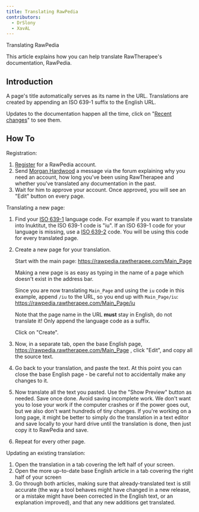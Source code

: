 ```yaml
---
title: Translating RawPedia
contributors:
  - DrSlony
  - XavAL
---
```


<div class="pagetitle">

Translating RawPedia

</div>

This article explains how you can help translate RawTherapee's
documentation, RawPedia.

## Introduction

A page's title automatically serves as its name in the URL. Translations
are created by appending an ISO 639-1 suffix to the English URL.

Updates to the documentation happen all the time, click on
"[Recent changes](https://rawpedia.rawtherapee.com/Special:RecentChanges)" to see
them.

## How To

Registration:

1.  [Register](https://rawpedia.rawtherapee.com/Special:RequestAccount)
    for a RawPedia account.
2.  Send [Morgan Hardwood](https://discuss.pixls.us/u/Morgan_Hardwood) a
    message via the forum explaining why you need an account, how long
    you've been using RawTherapee and whether you've translated any
    documentation in the past.
3.  Wait for him to approve your account. Once approved, you will see an
    "Edit" button on every page.

Translating a new page:

1.  Find your [ISO 639-1](https://en.wikipedia.org/wiki/List_of_ISO_639-1_codes)
    language code. For example if you want to translate into Inuktitut,
    the ISO 639-1 code is "iu". If an ISO 639-1 code for your language
    is missing, use a [ISO 639-2](https://en.wikipedia.org/wiki/List_of_ISO_639-2_codes) code.
    You will be using this code for every translated page.
2.  Create a new page for your translation.

    Start with the main page:
    <https://rawpedia.rawtherapee.com/Main_Page>

    Making a new page is as easy as typing in the name of a page which
    doesn't exist in the address bar.

    Since you are now translating `Main_Page` and using the `iu` code in
    this example, append `/iu` to the URL, so you end up with
    `Main_Page/iu`: <https://rawpedia.rawtherapee.com/Main_Page/iu>

    Note that the page name in the URL **must** stay in English, do not
    translate it! Only append the language code as a suffix.

    Click on "Create".
3.  Now, in a separate tab, open the base English page,
    <https://rawpedia.rawtherapee.com/Main_Page> , click "Edit", and
    copy all the source text.
4.  Go back to your translation, and paste the text. At this point you
    can close the base English page - be careful not to accidentally
    make any changes to it.
5.  Now translate all the text you pasted. Use the "Show Preview" button
    as needed. Save once done. Avoid saving incomplete work. We don't
    want you to lose your work if the computer crashes or if the power
    goes out, but we also don't want hundreds of tiny changes. If you're
    working on a long page, it might be better to simply do the
    translation in a text editor and save locally to your hard drive
    until the translation is done, then just copy it to RawPedia and
    save.
6.  Repeat for every other page.

Updating an existing translation:

1.  Open the translation in a tab covering the left half of your screen.
2.  Open the more up-to-date base English article in a tab covering the
    right half of your screen
3.  Go through both articles, making sure that already-translated text
    is still accurate (the way a tool behaves might have changed in a
    new release, or a mistake might have been corrected in the English
    text, or an explanation improved), and that any new additions get
    translated.

